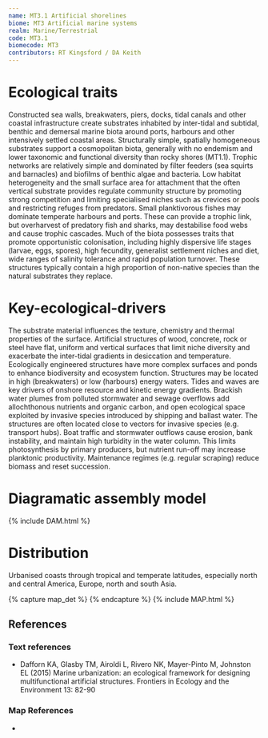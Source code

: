 ```yaml
---
name: MT3.1 Artificial shorelines
biome: MT3 Artificial marine systems
realm: Marine/Terrestrial
code: MT3.1
biomecode: MT3
contributors: RT Kingsford / DA Keith
---
```


# Ecological traits

Constructed sea walls, breakwaters, piers, docks, tidal canals and other coastal infrastructure create substrates inhabited by inter-tidal and subtidal, benthic and demersal marine biota around ports, harbours and other intensively settled coastal areas. Structurally simple, spatially homogeneous substrates support a cosmopolitan biota, generally with no endemism and lower taxonomic and functional diversity than rocky shores (MT1.1). Trophic networks are relatively simple and dominated by filter feeders (sea squirts and barnacles) and biofilms of benthic algae and bacteria. Low habitat heterogeneity and the small surface area for attachment that the often vertical substrate provides regulate community structure by promoting strong competition and limiting specialised niches such as crevices or pools and restricting refuges from predators. Small planktivorous fishes may dominate temperate harbours and ports. These can provide a trophic link, but overharvest of predatory fish and sharks, may destabilise food webs and cause trophic cascades. Much of the biota possesses traits that promote opportunistic colonisation, including highly dispersive life stages (larvae, eggs, spores), high fecundity, generalist settlement niches and diet, wide ranges of salinity tolerance and rapid population turnover. These structures typically contain a high proportion of non-native species than the natural substrates they replace.

# Key-ecological-drivers

The substrate material influences the texture, chemistry and thermal properties of the surface. Artificial structures of wood, concrete, rock or steel have flat, uniform and vertical surfaces that limit niche diversity and exacerbate the inter-tidal gradients in desiccation and temperature. Ecologically engineered structures have more complex surfaces and ponds to enhance biodiversity and ecosystem function.  Structures may be located in high (breakwaters) or low (harbours) energy waters. Tides and waves are key drivers of onshore resource and kinetic energy gradients. Brackish water plumes from polluted stormwater and sewage overflows add allochthonous nutrients and organic carbon, and open ecological space exploited by invasive species introduced by shipping and ballast water. The structures are often located close to vectors for invasive species (e.g. transport hubs). Boat traffic and stormwater outflows cause erosion, bank instability, and maintain high turbidity in the water column. This limits photosynthesis by primary producers, but nutrient run-off may increase planktonic productivity. Maintenance regimes (e.g. regular scraping) reduce biomass and reset succession.

# Diagramatic assembly model

{% include DAM.html %}

# Distribution

Urbanised coasts through tropical and temperate latitudes, especially north and central America, Europe, north and south Asia.

{% capture map_det %}  {% endcapture %}
{% include MAP.html %}

## References

### Text references

* Dafforn KA, Glasby TM, Airoldi L, Rivero NK, Mayer-Pinto M, Johnston EL (2015) Marine urbanization: an ecological framework for designing multifunctional artificial structures. Frontiers in Ecology and the Environment 13: 82-90

### Map References

*
